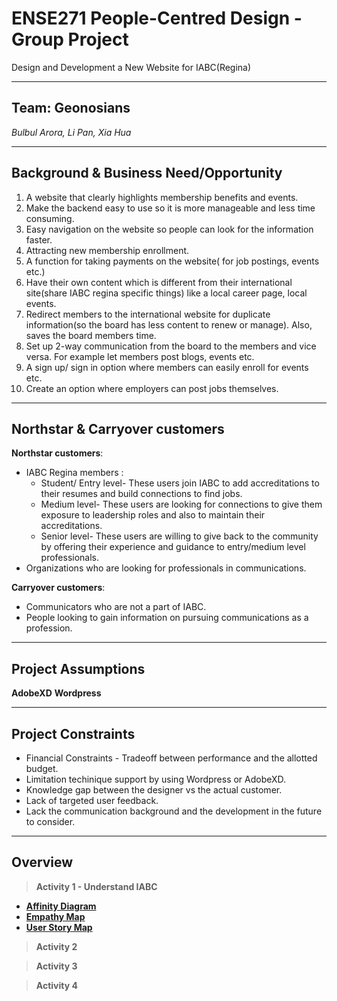# ENSE271 People-Centred Design - Group Project 
Design and Development a New Website for IABC(Regina)

---

## Team: Geonosians
*Bulbul Arora,*     *Li Pan,*    *Xia Hua* 

---

## Background & Business Need/Opportunity
1. A website that clearly highlights membership benefits and events. 
2. Make the backend easy to use so it is more manageable and less time consuming.  
3. Easy navigation on the website so people can look for the information faster.  
4. Attracting new membership enrollment.
5. A function for taking payments on the website( for job postings, events etc.) 
6. Have their own content which is different from their international site(share IABC regina specific things) like a local career page, local events.
7. Redirect members to the international website for duplicate information(so the board has less content to renew or manage). Also, saves the board members time.
8. Set up 2-way communication from the board to the members and vice versa. For example let members post blogs, events etc.
9. A sign up/ sign in option where members can easily enroll for events etc.
10. Create an option where employers can post jobs themselves.

---

## Northstar & Carryover customers
**Northstar customers**: 
* IABC Regina members :
  * Student/ Entry level- These users join IABC to add accreditations to their resumes and build connections to find jobs.
  * Medium level- These users are looking for connections to give them exposure to leadership roles and also to maintain their accreditations.
  * Senior level- These users are willing to give back to the community by offering their experience and guidance to entry/medium level professionals.
* Organizations who are looking for professionals in communications.

**Carryover customers**: 
* Communicators who are not a part of IABC.
* People looking to gain information on pursuing communications as a profession.

---

## Project Assumptions
**AdobeXD**
**Wordpress**  

---
## Project Constraints
* Financial Constraints - Tradeoff between performance and the allotted budget.
* Limitation techinique support by using Wordpress or AdobeXD.
* Knowledge gap between the designer vs the actual customer. 
* Lack of targeted user feedback.
* Lack the communication background and the development in the future to consider. 

---

## Overview
> **Activity 1 - Understand IABC**
- [**Affinity Diagram**](https://github.com/panli200/ENSE271-Project/tree/main/Affinity%20Diagram)
- [**Empathy Map**](https://github.com/panli200/ENSE271-Project/tree/main/Empathy%20Map)
- [**User Story Map**](https://github.com/panli200/ENSE271-Project/blob/main/User%20Story%20Map/UserStory.png)
> **Activity 2**

> **Activity 3**

> **Activity 4**




